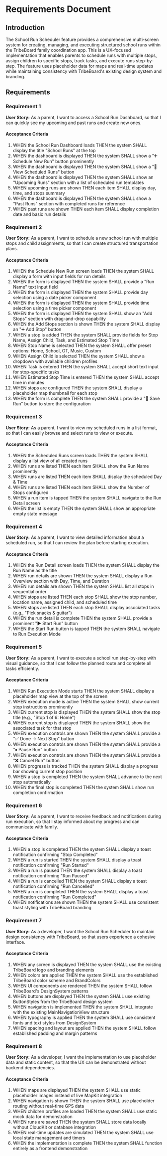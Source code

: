 # Requirements Document

## Introduction

The School Run Scheduler feature provides a comprehensive multi-screen system for creating, managing, and executing structured school runs within the TribeBoard family coordination app. This is a UX-focused implementation that enables parents to schedule runs with multiple stops, assign children to specific stops, track tasks, and execute runs step-by-step. The feature uses placeholder data for maps and real-time updates while maintaining consistency with TribeBoard's existing design system and branding.

## Requirements

### Requirement 1

**User Story:** As a parent, I want to access a School Run Dashboard, so that I can quickly see my upcoming and past runs and create new ones.

#### Acceptance Criteria

1. WHEN the School Run Dashboard loads THEN the system SHALL display the title "School Runs" at the top
2. WHEN the dashboard is displayed THEN the system SHALL show a "➕ Schedule New Run" button prominently
3. WHEN the dashboard is displayed THEN the system SHALL show a "📅 View Scheduled Runs" button
4. WHEN the dashboard is displayed THEN the system SHALL show an "Upcoming Runs" section with a list of scheduled run templates
5. WHEN upcoming runs are shown THEN each item SHALL display day, time, and stops summary
6. WHEN the dashboard is displayed THEN the system SHALL show a "Past Runs" section with completed runs for reference
7. WHEN past runs are shown THEN each item SHALL display completion date and basic run details

### Requirement 2

**User Story:** As a parent, I want to schedule a new school run with multiple stops and child assignments, so that I can create structured transportation plans.

#### Acceptance Criteria

1. WHEN the Schedule New Run screen loads THEN the system SHALL display a form with input fields for run details
2. WHEN the form is displayed THEN the system SHALL provide a "Run Name" text input field
3. WHEN the form is displayed THEN the system SHALL provide day selection using a date picker component
4. WHEN the form is displayed THEN the system SHALL provide time selection using a time picker component
5. WHEN the form is displayed THEN the system SHALL show an "Add Stops" section with drag-and-drop capability
6. WHEN the Add Stops section is shown THEN the system SHALL display an "➕ Add Stop" button
7. WHEN a stop is added THEN the system SHALL provide fields for Stop Name, Assign Child, Task, and Estimated Stop Time
8. WHEN Stop Name is selected THEN the system SHALL offer preset options: Home, School, OT, Music, Custom
9. WHEN Assign Child is selected THEN the system SHALL show a dropdown with available children profiles
10. WHEN Task is entered THEN the system SHALL accept short text input for stop-specific tasks
11. WHEN Estimated Stop Time is entered THEN the system SHALL accept time in minutes
12. WHEN stops are configured THEN the system SHALL display a placeholder map thumbnail for each stop
13. WHEN the form is complete THEN the system SHALL provide a "💾 Save Run" button to store the configuration

### Requirement 3

**User Story:** As a parent, I want to view my scheduled runs in a list format, so that I can easily browse and select runs to view or execute.

#### Acceptance Criteria

1. WHEN the Scheduled Runs screen loads THEN the system SHALL display a list view of all created runs
2. WHEN runs are listed THEN each item SHALL show the Run Name prominently
3. WHEN runs are listed THEN each item SHALL display the scheduled Day & Time
4. WHEN runs are listed THEN each item SHALL show the Number of Stops configured
5. WHEN a run item is tapped THEN the system SHALL navigate to the Run Detail screen
6. WHEN the list is empty THEN the system SHALL show an appropriate empty state message

### Requirement 4

**User Story:** As a parent, I want to view detailed information about a scheduled run, so that I can review the plan before starting execution.

#### Acceptance Criteria

1. WHEN the Run Detail screen loads THEN the system SHALL display the Run Name as the title
2. WHEN run details are shown THEN the system SHALL display a Run Overview section with Day, Time, and Duration
3. WHEN run details are shown THEN the system SHALL list all stops in sequential order
4. WHEN stops are listed THEN each stop SHALL show the stop number, location name, assigned child, and scheduled time
5. WHEN stops are listed THEN each stop SHALL display associated tasks (e.g., "Pick snacks & guitar")
6. WHEN the run detail is complete THEN the system SHALL provide a prominent "▶️ Start Run" button
7. WHEN the Start Run button is tapped THEN the system SHALL navigate to Run Execution Mode

### Requirement 5

**User Story:** As a parent, I want to execute a school run step-by-step with visual guidance, so that I can follow the planned route and complete all tasks efficiently.

#### Acceptance Criteria

1. WHEN Run Execution Mode starts THEN the system SHALL display a placeholder map view at the top of the screen
2. WHEN execution mode is active THEN the system SHALL show current stop instructions prominently
3. WHEN current stop is displayed THEN the system SHALL show the stop title (e.g., "Stop 1 of 6: Home")
4. WHEN current stop is displayed THEN the system SHALL show the associated task for that stop
5. WHEN execution controls are shown THEN the system SHALL provide a "✅ Done → Next Stop" button
6. WHEN execution controls are shown THEN the system SHALL provide a "⏸ Pause Run" button
7. WHEN execution controls are shown THEN the system SHALL provide a "❌ Cancel Run" button
8. WHEN progress is tracked THEN the system SHALL display a progress bar showing current stop position
9. WHEN a stop is completed THEN the system SHALL advance to the next stop automatically
10. WHEN the final stop is completed THEN the system SHALL show run completion confirmation

### Requirement 6

**User Story:** As a parent, I want to receive feedback and notifications during run execution, so that I stay informed about my progress and can communicate with family.

#### Acceptance Criteria

1. WHEN a stop is completed THEN the system SHALL display a toast notification confirming "Stop Completed"
2. WHEN a run is started THEN the system SHALL display a toast notification confirming "Run Started"
3. WHEN a run is paused THEN the system SHALL display a toast notification confirming "Run Paused"
4. WHEN a run is cancelled THEN the system SHALL display a toast notification confirming "Run Cancelled"
5. WHEN a run is completed THEN the system SHALL display a toast notification confirming "Run Completed"
6. WHEN notifications are shown THEN the system SHALL use consistent toast styling with TribeBoard branding

### Requirement 7

**User Story:** As a developer, I want the School Run Scheduler to maintain design consistency with TribeBoard, so that users experience a cohesive interface.

#### Acceptance Criteria

1. WHEN any screen is displayed THEN the system SHALL use the existing TribeBoard logo and branding elements
2. WHEN colors are applied THEN the system SHALL use the established TribeBoard color scheme and BrandColors
3. WHEN UI components are rendered THEN the system SHALL follow TribeBoard's DesignSystem patterns
4. WHEN buttons are displayed THEN the system SHALL use existing ButtonStyles from the TribeBoard design system
5. WHEN navigation is implemented THEN the system SHALL integrate with the existing MainNavigationView structure
6. WHEN typography is applied THEN the system SHALL use consistent fonts and text styles from DesignSystem
7. WHEN spacing and layout are applied THEN the system SHALL follow established padding and margin patterns

### Requirement 8

**User Story:** As a developer, I want the implementation to use placeholder data and static content, so that the UX can be demonstrated without backend dependencies.

#### Acceptance Criteria

1. WHEN maps are displayed THEN the system SHALL use static placeholder images instead of live MapKit integration
2. WHEN navigation is shown THEN the system SHALL use placeholder routing without real-time GPS data
3. WHEN children profiles are loaded THEN the system SHALL use static mock data for demonstration
4. WHEN runs are saved THEN the system SHALL store data locally without CloudKit or database integration
5. WHEN real-time updates are simulated THEN the system SHALL use local state management and timers
6. WHEN the implementation is complete THEN the system SHALL function entirely as a frontend demonstration